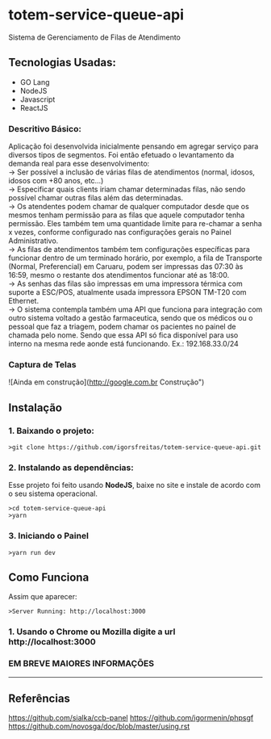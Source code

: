 # totem-service-queue-api
Sistema de Gerenciamento de Filas de Atendimento

## Tecnologias Usadas:
- GO Lang
- NodeJS
- Javascript
- ReactJS

### Descritivo Básico:
  Aplicação foi desenvolvida inicialmente pensando em agregar serviço para diversos tipos de segmentos.
  Foi então efetuado o levantamento da demanda real para esse desenvolvimento:
<br>  -> Ser possível a inclusão de várias filas de atendimentos (normal, idosos, idosos com +80 anos, etc...)
<br>  -> Especificar quais clients iriam chamar determinadas filas, não sendo possível chamar outras filas além das determinadas.
<br>  -> Os atendentes podem chamar de qualquer computador desde que os mesmos tenham permissão para as filas que aquele computador tenha permissão. Eles também tem uma quantidade limite para re-chamar a senha x vezes, conforme configurado nas configurações gerais no Painel Administrativo.
<br>  -> As filas de atendimentos também tem configurações específicas para funcionar dentro de um terminado horário, por exemplo, a fila de Transporte (Normal, Preferencial) em Caruaru, podem ser impressas das 07:30 às 16:59, mesmo o restante dos atendimentos funcionar até as 18:00.
<br>  -> As senhas das filas são impressas em uma impressora térmica com suporte a ESC/POS, atualmente usada impressora EPSON TM-T20 com Ethernet.
<br>  -> O sistema contempla também uma API que funciona para integração com outro sistema voltado a gestão farmaceutica, sendo que os médicos ou o pessoal que faz a triagem, podem chamar os pacientes no painel de chamada pelo nome. Sendo que essa API só fica disponível para uso interno na mesma rede aonde está funcionando. Ex.: 192.168.33.0/24


### Captura de Telas
![Ainda em construção](http://google.com.br Construção")

## Instalação

### **1. Baixando o projeto:**

```
>git clone https://github.com/igorsfreitas/totem-service-queue-api.git
```

### **2. Instalando as dependências:**

Esse projeto foi feito usando **NodeJS**, baixe no site e instale de acordo com o seu sistema operacional.

```
>cd totem-service-queue-api
>yarn
```

### **3. Iniciando o Painel**

```
>yarn run dev
```

## Como Funciona

Assim que aparecer:

```
>Server Running: http://localhost:3000
```

### **1. Usando o Chrome ou Mozilla digite a url http://localhost:3000**

### EM BREVE MAIORES INFORMAÇÕES

-----------------------------------------

## Referências

https://github.com/sialka/ccb-panel
https://github.com/igormenin/phpsgf
https://github.com/novosga/doc/blob/master/using.rst



